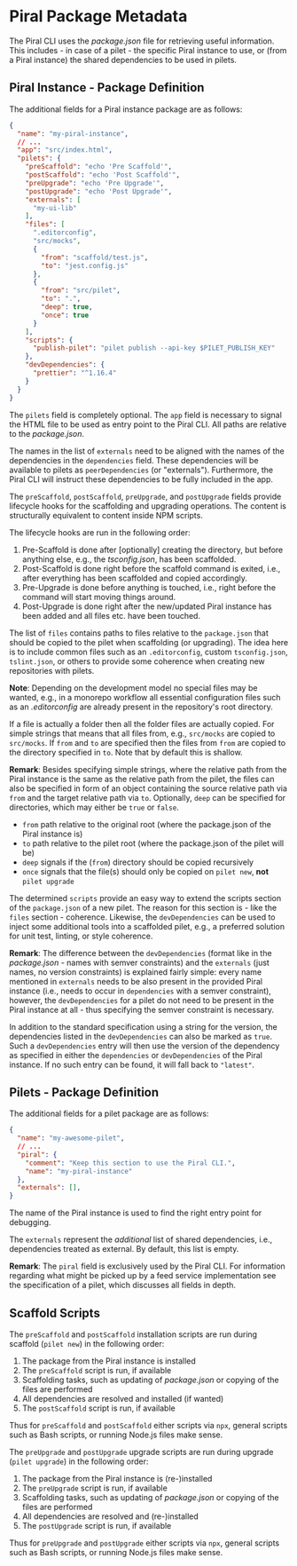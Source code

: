 # Piral Package Metadata

The Piral CLI uses the *package.json* file for retrieving useful information. This includes - in case of a pilet - the specific Piral instance to use, or (from a Piral instance) the shared dependencies to be used in pilets.

## Piral Instance - Package Definition

The additional fields for a Piral instance package are as follows:

```json
{
  "name": "my-piral-instance",
  // ...
  "app": "src/index.html",
  "pilets": {
    "preScaffold": "echo 'Pre Scaffold'",
    "postScaffold": "echo 'Post Scaffold'",
    "preUpgrade": "echo 'Pre Upgrade'",
    "postUpgrade": "echo 'Post Upgrade'",
    "externals": [
      "my-ui-lib"
    ],
    "files": [
      ".editorconfig",
      "src/mocks",
      {
        "from": "scaffold/test.js",
        "to": "jest.config.js"
      },
      {
        "from": "src/pilet",
        "to": ".",
        "deep": true,
        "once": true
      }
    ],
    "scripts": {
      "publish-pilet": "pilet publish --api-key $PILET_PUBLISH_KEY"
    },
    "devDependencies": {
      "prettier": "^1.16.4"
    }
  }
}
```

The `pilets` field is completely optional. The `app` field is necessary to signal the HTML file to be used as entry point to the Piral CLI. All paths are relative to the *package.json*.

The names in the list of `externals` need to be aligned with the names of the dependencies in the `dependencies` field. These dependencies will be available to pilets as `peerDependencies` (or "externals"). Furthermore, the Piral CLI will instruct these dependencies to be fully included in the app.

The `preScaffold`, `postScaffold`, `preUpgrade`, and `postUpgrade` fields provide lifecycle hooks for the scaffolding and upgrading operations. The content is structurally equivalent to content inside NPM scripts.

The lifecycle hooks are run in the following order:

1. Pre-Scaffold is done after [optionally] creating the directory, but before anything else, e.g., the *tsconfig.json*, has been scaffolded.
2. Post-Scaffold is done right before the scaffold command is exited, i.e., after everything has been scaffolded and copied accordingly.
3. Pre-Upgrade is done before anything is touched, i.e., right before the command will start moving things around.
4. Post-Upgrade is done right after the new/updated Piral instance has been added and all files etc. have been touched.

The list of `files` contains paths to files relative to the `package.json` that should be copied to the pilet when scaffolding (or upgrading). The idea here is to include common files such as an `.editorconfig`, custom `tsconfig.json`, `tslint.json`, or others to provide some coherence when creating new repositories with pilets.

**Note**: Depending on the development model no special files may be wanted, e.g., in a monorepo workflow all essential configuration files such as an *.editorconfig* are already present in the repository's root directory.

If a file is actually a folder then all the folder files are actually copied. For simple strings that means that all files from, e.g., `src/mocks` are copied to `src/mocks`. If `from` and `to` are specified then the files from `from` are copied to the directory specified in `to`. Note that by default this is shallow.

**Remark**: Besides specifying simple strings, where the relative path from the Piral instance is the same as the relative path from the pilet, the files can also be specified in form of an object containing the source relative path via `from` and the target relative path via `to`. Optionally, `deep` can be specified for directories, which may either be `true` or `false`.

- `from` path relative to the original root (where the package.json of the Piral instance is)
- `to` path relative to the pilet root (where the package.json of the pilet will be)
- `deep` signals if the (`from`) directory should be copied recursively
- `once` signals that the file(s) should only be copied on `pilet new`, **not** `pilet upgrade`

The determined `scripts` provide an easy way to extend the scripts section of the `package.json` of a new pilet. The reason for this section is - like the `files` section - coherence. Likewise, the `devDependencies` can be used to inject some additional tools into a scaffolded pilet, e.g., a preferred solution for unit test, linting, or style coherence.

**Remark**: The difference between the `devDependencies` (format like in the *package.json* - names with semver constraints) and the `externals` (just names, no version constraints) is explained fairly simple: every name mentioned in `externals` needs to be also present in the provided Piral instance (i.e., needs to occur in `dependencies` with a semver constraint), however, the `devDependencies` for a pilet do not need to be present in the Piral instance at all - thus specifying the semver constraint is necessary.

In addition to the standard specification using a string for the version, the dependencies listed in the `devDependencies` can also be marked as `true`. Such a `devDependencies` entry will then use the version of the dependency as specified in either the `dependencies` or `devDependencies` of the Piral instance. If no such entry can be found, it will fall back to `"latest"`.

## Pilets - Package Definition

The additional fields for a pilet package are as follows:

```json
{
  "name": "my-awesome-pilet",
  // ...
  "piral": {
    "comment": "Keep this section to use the Piral CLI.",
    "name": "my-piral-instance"
  },
  "externals": [],
}
```

The name of the Piral instance is used to find the right entry point for debugging.

The `externals` represent the *additional* list of shared dependencies, i.e., dependencies treated as external. By default, this list is empty.

**Remark**: The `piral` field is exclusively used by the Piral CLI. For information regarding what might be picked up by a feed service implementation see the specification of a pilet, which discusses all fields in depth.

## Scaffold Scripts

The `preScaffold` and `postScaffold` installation scripts are run during scaffold (`pilet new`) in the following order:

1. The package from the Piral instance is installed
2. The `preScaffold` script is run, if available
3. Scaffolding tasks, such as updating of *package.json* or copying of the files are performed
4. All dependencies are resolved and installed (if wanted)
5. The `postScaffold` script is run, if available

Thus for `preScaffold` and `postScaffold` either scripts via `npx`, general scripts such as Bash scripts, or running Node.js files make sense.

The `preUpgrade` and `postUpgrade` upgrade scripts are run during upgrade (`pilet upgrade`) in the following order:

1. The package from the Piral instance is (re-)installed
2. The `preUpgrade` script is run, if available
3. Scaffolding tasks, such as updating of *package.json* or copying of the files are performed
4. All dependencies are resolved and (re-)installed
5. The `postUpgrade` script is run, if available

Thus for `preUpgrade` and `postUpgrade` either scripts via `npx`, general scripts such as Bash scripts, or running Node.js files make sense.
